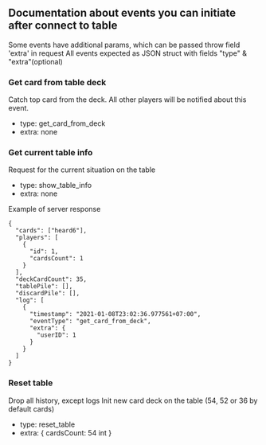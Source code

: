 ## Documentation about events you can initiate after connect to table

Some events have additional params, which can be passed throw field 'extra' in request
All events expected as JSON struct with fields "type" & "extra"(optional)

### Get card from table deck

Catch top card from the deck. 
All other players will be notified about this event.

 - type: get_card_from_deck
 - extra: none

### Get current table info

Request for the current situation on the table

 - type: show_table_info 
 - extra: none

Example of server response
```bigquery
{
  "cards": ["heard6"], 
  "players": [ 
    {
      "id": 1,
      "cardsCount": 1
    }
  ],
  "deckCardCount": 35,
  "tablePile": [],
  "discardPile": [],
  "log": [
    {
      "timestamp": "2021-01-08T23:02:36.977561+07:00",
      "eventType": "get_card_from_deck",
      "extra": {
        "userID": 1
      }
    }
  ]
}
```

### Reset table 

Drop all history, except logs
Init new card deck on the table (54, 52 or 36 by default cards)
 - type: reset_table
 - extra: {
   cardsCount: 54 int
 }